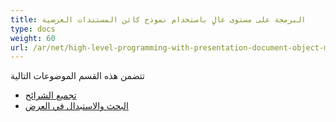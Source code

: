 ```yaml
---
title: البرمجة على مستوى عالٍ باستخدام نموذج كائن المستندات العرضية
type: docs
weight: 60
url: /ar/net/high-level-programming-with-presentation-document-object-model/
---
```


تتضمن هذه القسم الموضوعات التالية

- [تجميع الشرائح](/slides/ar/net/assemble-slides/)
- [البحث والاستبدال في العرض](/slides/ar/net/find-and-replace-in-presentation/)

